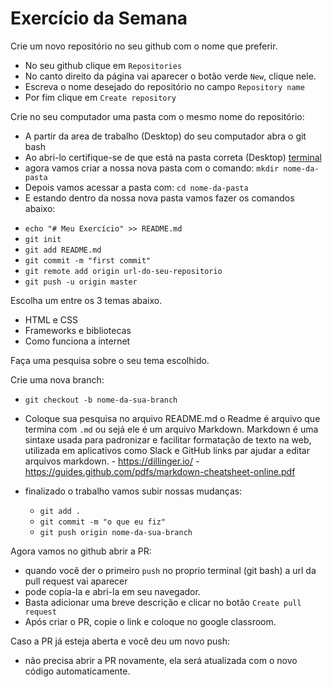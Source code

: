 # Exercício da Semana

Crie um novo repositório no seu github com o nome que preferir.
  - No seu github clique em `Repositories`
  - No canto direito da página vai aparecer o botão verde `New`, clique nele.
  - Escreva o nome desejado do repositório no campo `Repository name`
  - Por fim clique em `Create repository`

Crie no seu computador uma pasta com o mesmo nome do repositório:
 - A partir da area de trabalho (Desktop) do seu computador abra o git bash
 - Ao abri-lo certifique-se de que está na pasta correta (Desktop)
 [terminal](terminal.png)
 - agora vamos criar a nossa nova pasta com o comando: `mkdir nome-da-pasta`
 - Depois vamos acessar a pasta com: `cd nome-da-pasta`
 - E estando dentro da nossa nova pasta vamos fazer os comandos abaixo:

* `echo "# Meu Exercício" >> README.md`
* `git init`
* `git add README.md`
* `git commit -m "first commit"`
* `git remote add origin url-do-seu-repositorio`
* `git push -u origin master`

Escolha um entre os 3 temas abaixo.

- HTML e CSS
- Frameworks e bibliotecas
- Como funciona a internet

Faça uma pesquisa sobre o seu tema escolhido.

Crie uma nova branch:
  - ``git checkout -b nome-da-sua-branch``
  - Coloque sua pesquisa no arquivo README.md
      o Readme é arquivo que termina com `.md` ou sejá ele é um arquivo Markdown.
      Markdown é uma sintaxe usada para padronizar e facilitar formatação de texto na web, utilizada em aplicativos como Slack e GitHub
      links par ajudar a editar arquivos markdown.
        - https://dillinger.io/
        - https://guides.github.com/pdfs/markdown-cheatsheet-online.pdf

  - finalizado o trabalho vamos subir nossas mudanças:
      - ``git add .``
      - ``git commit -m "o que eu fiz"``
      - ``git push origin nome-da-sua-branch``

Agora vamos no github abrir a PR:
  - quando você der o primeiro `push` no proprio terminal (git bash) a url da pull request vai aparecer
  - pode copia-la e abri-la em seu navegador.
  - Basta adicionar uma breve descrição e clicar no botão `Create pull request`
  - Após criar o PR, copie o link e coloque no google classroom.

Caso a PR já esteja aberta e você deu um novo push:
  - não precisa abrir a PR novamente, ela será atualizada com o novo código automaticamente.
